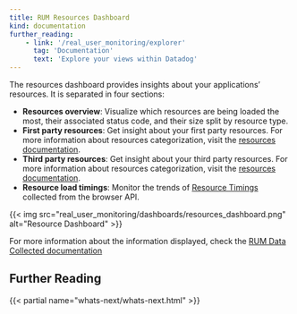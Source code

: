 ```yaml
---
title: RUM Resources Dashboard
kind: documentation
further_reading:
    - link: '/real_user_monitoring/explorer'
      tag: 'Documentation'
      text: 'Explore your views within Datadog'
---
```


The resources dashboard provides insights about your applications’ resources. It is separated in four sections:

- **Resources overview**:
    Visualize which resources are being loaded the most, their associated status code, and their size split by resource type.
- **First party resources**:
    Get insight about your first party resources. For more information about resources categorization, visit the [resources documentation][1].
- **Third party resources**:
    Get insight about your third party resources. For more information about resources categorization, visit the [resources documentation][1].
- **Resource load timings**:
    Monitor the trends of [Resource Timings][2] collected from the browser API.

{{< img src="real_user_monitoring/dashboards/resources_dashboard.png" alt="Resource Dashboard" >}}

For more information about the information displayed, check the [RUM Data Collected documentation][3]

## Further Reading

{{< partial name="whats-next/whats-next.html" >}}

[1]: /real_user_monitoring/data_collected/resource/
[2]: https://www.w3.org/TR/resource-timing-1/
[3]: /real_user_monitoring/data_collected/
